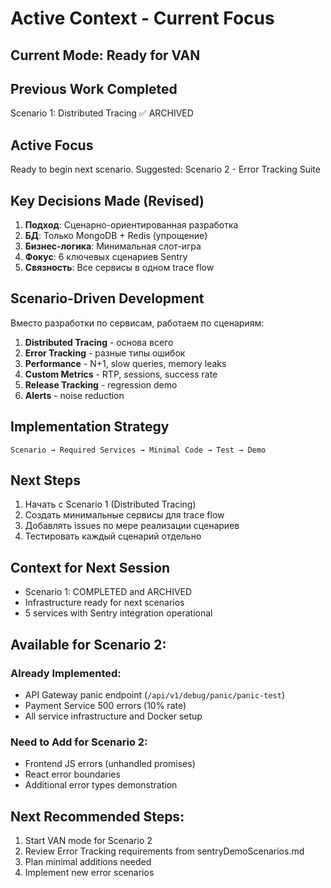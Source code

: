 # Active Context - Current Focus

## Current Mode: Ready for VAN

## Previous Work Completed
Scenario 1: Distributed Tracing ✅ ARCHIVED

## Active Focus
Ready to begin next scenario. Suggested: Scenario 2 - Error Tracking Suite

## Key Decisions Made (Revised)
1. **Подход**: Сценарно-ориентированная разработка
2. **БД**: Только MongoDB + Redis (упрощение)
3. **Бизнес-логика**: Минимальная слот-игра
4. **Фокус**: 6 ключевых сценариев Sentry
5. **Связность**: Все сервисы в одном trace flow

## Scenario-Driven Development
Вместо разработки по сервисам, работаем по сценариям:
1. **Distributed Tracing** - основа всего
2. **Error Tracking** - разные типы ошибок
3. **Performance** - N+1, slow queries, memory leaks
4. **Custom Metrics** - RTP, sessions, success rate
5. **Release Tracking** - regression demo
6. **Alerts** - noise reduction

## Implementation Strategy
```
Scenario → Required Services → Minimal Code → Test → Demo
```

## Next Steps
1. Начать с Scenario 1 (Distributed Tracing)
2. Создать минимальные сервисы для trace flow
3. Добавлять issues по мере реализации сценариев
4. Тестировать каждый сценарий отдельно

## Context for Next Session
- Scenario 1: COMPLETED and ARCHIVED
- Infrastructure ready for next scenarios
- 5 services with Sentry integration operational

## Available for Scenario 2:
### Already Implemented:
- API Gateway panic endpoint (`/api/v1/debug/panic/panic-test`)
- Payment Service 500 errors (10% rate)
- All service infrastructure and Docker setup

### Need to Add for Scenario 2:
- Frontend JS errors (unhandled promises)
- React error boundaries
- Additional error types demonstration

## Next Recommended Steps:
1. Start VAN mode for Scenario 2
2. Review Error Tracking requirements from sentryDemoScenarios.md
3. Plan minimal additions needed
4. Implement new error scenarios